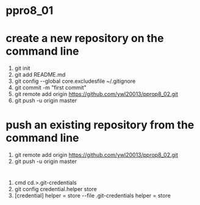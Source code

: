 # ppro8_01

# create a new repository on the command line
1. git init
2. git add README.md
3. git config --global core.excludesfile ~/.gitignore
4. git commit -m "first commit"
5. git remote add origin https://github.com/ywl20013/pprop8_02.git
6. git push -u origin master

# push an existing repository from the command line
1. git remote add origin https://github.com/ywl20013/pprop8_02.git
2. git push -u origin master

#
1. cmd cd.>.git-credentials
2. git config credential.helper store
3. [credential]
	helper = store --file .git-credentials
	helper = store